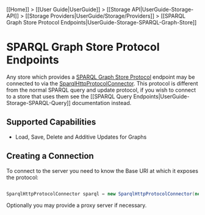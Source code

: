 [[Home]] > [[User Guide|UserGuide]] > [[Storage API|UserGuide-Storage-API]] > [[Storage Providers|UserGuide/Storage/Providers]] > [[SPARQL Graph Store Protocol Endpoints|UserGuide-Storage-SPARQL-Graph-Store]]

# SPARQL Graph Store Protocol Endpoints 

Any store which provides a [SPARQL Graph Store Protocol](http://www.w3.org/TR/sparql11-http-rdf-update/) endpoint may be connected to via the [SparqlHttpProtocolConnector](http://www.dotnetrdf.org/api/index.asp?Topic=VDS.RDF.Storage.SparqlHttpProtocolConnector).  This protocol is different from the normal SPARQL query and update protocol, if you wish to connect to a store that uses them see the [[SPARQL Query Endpoints|UserGuide-Storage-SPARQL-Query]] documentation instead.

## Supported Capabilities 

* Load, Save, Delete and Additive Updates for Graphs

## Creating a Connection 

To connect to the server you need to know the Base URI at which it exposes the protocol:

```csharp

SparqlHttpProtocolConnector sparql = new SparqlHttpProtocolConnector(new Uri("http://example.org/sparql"));
```

Optionally you may provide a proxy server if necessary.